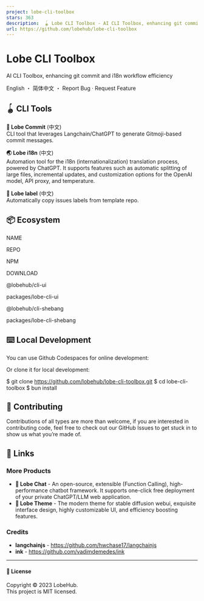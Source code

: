 ```yaml
---
project: lobe-cli-toolbox
stars: 363
description:  🪀 Lobe CLI Toolbox - AI CLI Toolbox, enhancing git commit and i18n workflow efficiency
url: https://github.com/lobehub/lobe-cli-toolbox
---
```


Lobe CLI Toolbox
================

AI CLI Toolbox, enhancing git commit and i18n workflow efficiency

English ・ 简体中文 ・ Report Bug · Request Feature

  

  

🪀 CLI Tools
------------

**💌 Lobe Commit** (中文)  
CLI tool that leverages Langchain/ChatGPT to generate Gitmoji-based commit messages.  
  

**🌏 Lobe i18n** (中文)  
Automation tool for the i18n (internationalization) translation process, powered by ChatGPT. It supports features such as automatic splitting of large files, incremental updates, and customization options for the OpenAI model, API proxy, and temperature.  
  

**🔖 Lobe label** (中文)  
Automatically copy issues labels from template repo.  
  

📦 Ecosystem
------------

NAME

REPO

NPM

DOWNLOAD

@lobehub/cli-ui

packages/lobe-cli-ui

@lobehub/cli-shebang

packages/lobe-cli-shebang

⌨️ Local Development
--------------------

You can use Github Codespaces for online development:

Or clone it for local development:

$ git clone https://github.com/lobehub/lobe-cli-toolbox.git
$ cd lobe-cli-toolbox
$ bun install

🤝 Contributing
---------------

Contributions of all types are more than welcome, if you are interested in contributing code, feel free to check out our GitHub Issues to get stuck in to show us what you’re made of.

🔗 Links
--------

### More Products

-   **🤖 Lobe Chat** - An open-source, extensible (Function Calling), high-performance chatbot framework. It supports one-click free deployment of your private ChatGPT/LLM web application.
-   **🤯 Lobe Theme** - The modern theme for stable diffusion webui, exquisite interface design, highly customizable UI, and efficiency boosting features.

### Credits

-   **langchainjs** - https://github.com/hwchase17/langchainjs
-   **ink** - https://github.com/vadimdemedes/ink

* * *

#### 📝 License

Copyright © 2023 LobeHub.  
This project is MIT licensed.
